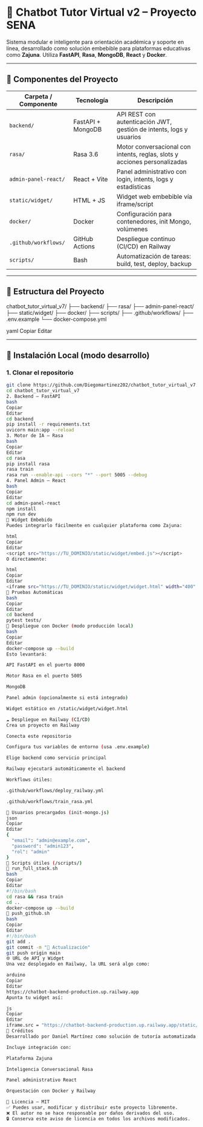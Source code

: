 # 🤖 Chatbot Tutor Virtual v2 – Proyecto SENA

Sistema modular e inteligente para orientación académica y soporte en línea, desarrollado como solución embebible para plataformas educativas como **Zajuna**. Utiliza **FastAPI**, **Rasa**, **MongoDB**, **React** y **Docker**.

---

## 🧩 Componentes del Proyecto

| Carpeta / Componente      | Tecnología           | Descripción                                                                 |
|---------------------------|----------------------|-----------------------------------------------------------------------------|
| `backend/`                | FastAPI + MongoDB    | API REST con autenticación JWT, gestión de intents, logs y usuarios        |
| `rasa/`                   | Rasa 3.6             | Motor conversacional con intents, reglas, slots y acciones personalizadas  |
| `admin-panel-react/`      | React + Vite         | Panel administrativo con login, intents, logs y estadísticas               |
| `static/widget/`          | HTML + JS            | Widget web embebible vía iframe/script                                     |
| `docker/`                 | Docker               | Configuración para contenedores, init Mongo, volúmenes                     |
| `.github/workflows/`      | GitHub Actions       | Despliegue continuo (CI/CD) en Railway                                     |
| `scripts/`                | Bash                 | Automatización de tareas: build, test, deploy, backup                      |

---

## 📁 Estructura del Proyecto

chatbot_tutor_virtual_v7/
├── backend/
├── rasa/
├── admin-panel-react/
├── static/widget/
├── docker/
├── scripts/
├── .github/workflows/
├── .env.example
└── docker-compose.yml

yaml
Copiar
Editar

---

## 🚀 Instalación Local (modo desarrollo)

### 1. Clonar el repositorio

```bash
git clone https://github.com/Diegomartinez202/chatbot_tutor_virtual_v7.git
cd chatbot_tutor_virtual_v7
2. Backend – FastAPI
bash
Copiar
Editar
cd backend
pip install -r requirements.txt
uvicorn main:app --reload
3. Motor de IA – Rasa
bash
Copiar
Editar
cd rasa
pip install rasa
rasa train
rasa run --enable-api --cors "*" --port 5005 --debug
4. Panel Admin – React
bash
Copiar
Editar
cd admin-panel-react
npm install
npm run dev
💬 Widget Embebido
Puedes integrarlo fácilmente en cualquier plataforma como Zajuna:

html
Copiar
Editar
<script src="https://TU_DOMINIO/static/widget/embed.js"></script>
O directamente:

html
Copiar
Editar
<iframe src="https://TU_DOMINIO/static/widget/widget.html" width="400" height="600"></iframe>
🧪 Pruebas Automáticas
bash
Copiar
Editar
cd backend
pytest tests/
🐳 Despliegue con Docker (modo producción local)
bash
Copiar
Editar
docker-compose up --build
Esto levantará:

API FastAPI en el puerto 8000

Motor Rasa en el puerto 5005

MongoDB

Panel admin (opcionalmente si está integrado)

Widget estático en /static/widget/widget.html

☁️ Despliegue en Railway (CI/CD)
Crea un proyecto en Railway

Conecta este repositorio

Configura tus variables de entorno (usa .env.example)

Elige backend como servicio principal

Railway ejecutará automáticamente el backend

Workflows útiles:

.github/workflows/deploy_railway.yml

.github/workflows/train_rasa.yml

🔐 Usuarios precargados (init-mongo.js)
json
Copiar
Editar
{
  "email": "admin@example.com",
  "password": "admin123",
  "rol": "admin"
}
📜 Scripts útiles (/scripts/)
🔁 run_full_stack.sh
bash
Copiar
Editar
#!/bin/bash
cd rasa && rasa train
cd ..
docker-compose up --build
🚀 push_github.sh
bash
Copiar
Editar
#!/bin/bash
git add .
git commit -m "🚀 Actualización"
git push origin main
🌐 URL de API y Widget
Una vez desplegado en Railway, la URL será algo como:

arduino
Copiar
Editar
https://chatbot-backend-production.up.railway.app
Apunta tu widget así:

js
Copiar
Editar
iframe.src = "https://chatbot-backend-production.up.railway.app/static/widget/widget.html";
🧠 Créditos
Desarrollado por Daniel Martínez como solución de tutoría automatizada para aprendices del SENA.

Incluye integración con:

Plataforma Zajuna

Inteligencia Conversacional Rasa

Panel administrativo React

Orquestación con Docker y Railway

📝 Licencia – MIT
✅ Puedes usar, modificar y distribuir este proyecto libremente.
❌ El autor no se hace responsable por daños derivados del uso.
🔒 Conserva este aviso de licencia en todos los archivos modificados.

